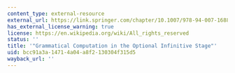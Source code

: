 ```yaml
---
content_type: external-resource
external_url: https://link.springer.com/chapter/10.1007/978-94-007-1688-9_3
has_external_license_warning: true
license: https://en.wikipedia.org/wiki/All_rights_reserved
status: ''
title: '"Grammatical Computation in the Optional Infinitive Stage"'
uid: bcc91a3a-1471-4a04-a8f2-130304f315d5
wayback_url: ''
---
```

